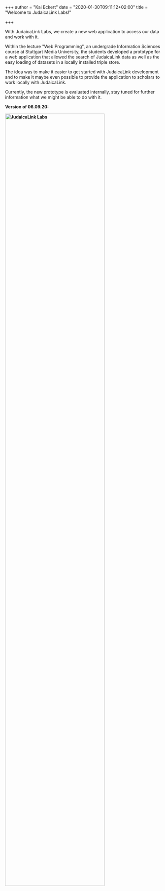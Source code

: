 +++
author = "Kai Eckert"
date = "2020-01-30T09:11:12+02:00"
title = "Welcome to JudaicaLink Labs!"

+++

With JudaicaLink Labs, we create a new web application to access our data and work with it.
<!--more-->

Within the lecture "Web Programming", an undergrade Information Sciences course at Stuttgart Media University, the students developed a prototype for a web application that allowed the search of JudaicaLink data as well as the easy loading of datasets in a locally installed triple store.

The idea was to make it easier to get started with JudaicaLink development and to make it maybe even possible to provide the application to scholars to work locally with JudaicaLink.

Currently, the new prototype is evaluated internally, stay tuned for further information what we might be able to do with it.

<b>Version of 06.09.20:<b>

<div class="d-flex justify-content-center">
<img class="picture_effect_news" src="/img/Labs.png" height="auto" width="80%" alt="JudaicaLink Labs"/>
</div>
